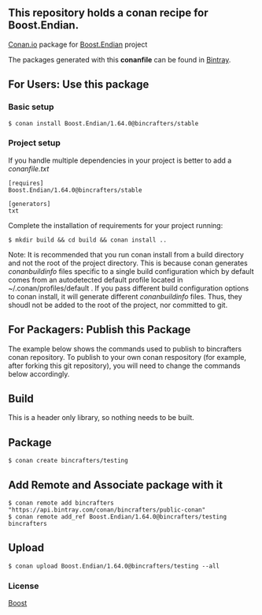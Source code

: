 ## This repository holds a conan recipe for Boost.Endian.

[Conan.io](https://conan.io) package for [Boost.Endian](https://github.com/Boostorg/Endian) project

The packages generated with this **conanfile** can be found in [Bintray](https://bintray.com/bincrafters/conan-public/Boost.Endian%3Abincrafters).

## For Users: Use this package

### Basic setup

    $ conan install Boost.Endian/1.64.0@bincrafters/stable

### Project setup

If you handle multiple dependencies in your project is better to add a *conanfile.txt*

    [requires]
    Boost.Endian/1.64.0@bincrafters/stable

    [generators]
    txt

Complete the installation of requirements for your project running:</small></span>

    $ mkdir build && cd build && conan install ..
	
Note: It is recommended that you run conan install from a build directory and not the root of the project directory.  This is because conan generates *conanbuildinfo* files specific to a single build configuration which by default comes from an autodetected default profile located in ~/.conan/profiles/default .  If you pass different build configuration options to conan install, it will generate different *conanbuildinfo* files.  Thus, they shoudl not be added to the root of the project, nor committed to git. 

## For Packagers: Publish this Package

The example below shows the commands used to publish to bincrafters conan repository. To publish to your own conan respository (for example, after forking this git repository), you will need to change the commands below accordingly. 

## Build  

This is a header only library, so nothing needs to be built.

## Package 

    $ conan create bincrafters/testing
	
## Add Remote and Associate package with it

	$ conan remote add bincrafters "https://api.bintray.com/conan/bincrafters/public-conan"
	$ conan remote add_ref Boost.Endian/1.64.0@bincrafters/testing bincrafters

## Upload

    $ conan upload Boost.Endian/1.64.0@bincrafters/testing --all

### License
[Boost](LICENSE)
